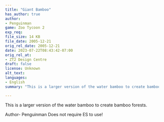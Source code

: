 ```yaml
---
title: "Giant Bamboo"
has_author: true
author: 
- Penguinman
game: Zoo Tycoon 2
exp_req: 
file_size: 14 KB
file_date: 2005-12-21
orig_rel_date: 2005-12-21
date: 2023-07-22T08:43:42-07:00
orig_rel_at: 
- ZT2 Design Centre
draft: false
license: Unknown
alt_text: 
languages:
- English
summary: "This is a larger version of the water bamboo to create bamboo forests."

---
```


This is a larger version of the water bamboo to create bamboo forests. 

Author- Penguinman
Does not require ES to use!